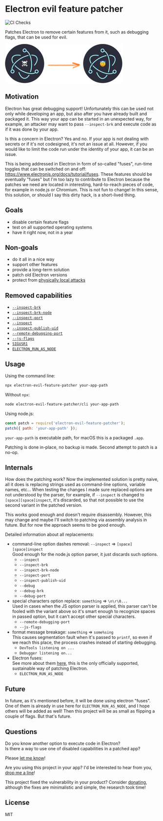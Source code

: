 # Electron evil feature patcher

![CI Checks](https://github.com/antelle/electron-evil-feature-patcher/workflows/CI%20Checks/badge.svg)

Patches Electron to remove certain features from it, such as debugging flags, that can be used for evil.

<img src="img/electron-evil-feature-patcher.png" alt="logo" width="384" />

## Motivation

Electron has great debugging support! Unfortunately this can be used not only while developing an app, but also after you have already built and packaged it. This way your app can be started in an unexpected way, for example, an attacker may want to pass `--inspect-brk` and execute code as if it was done by your app.

Is this a concern in Electron? Yes and no. If your app is not dealing with secrets or if it's not codesigned, it's not an issue at all. However, if you would like to limit the code run under the identity of your app, it can be an issue.

This is being addressed in Electron in form of so-called "fuses", run-time toggles that can be switched on and off: https://www.electronjs.org/docs/tutorial/fuses. These features should be eventually "fuses" but I'm too lazy to contribute to Electron because the patches we need are located in interesting, hard-to-reach pieces of code, for example in node.js or Chromium. This is not fun to change! In this sense, this solution, or should I say this dirty hack, is a short-lived thing.

## Goals

- disable certain feature flags
- test on all supported operating systems
- have it right now, not in a year

## Non-goals

- do it all in a nice way
- support other features
- provide a long-term solution
- patch old Electron versions
- protect from [physically local attacks](https://chromium.googlesource.com/chromium/src/+/master/docs/security/faq.md#Why-arent-physically_local-attacks-in-Chromes-threat-model)

## Removed capabilities

- [`--inspect-brk`](https://www.electronjs.org/docs/api/command-line-switches#--inspect-brkhostport)
- [`--inspect-brk-node`](https://github.com/nodejs/node/blob/master/src/node_options.cc#L263)
- [`--inspect-port`](https://www.electronjs.org/docs/api/command-line-switches#--inspect-porthostport)
- [`--inspect`](https://www.electronjs.org/docs/api/command-line-switches#--inspecthostport)
- [`--inspect-publish-uid`](https://www.electronjs.org/docs/api/command-line-switches#--inspect-publish-uidstderrhttp)
- [`--remote-debugging-port`](https://www.electronjs.org/docs/api/command-line-switches#--remote-debugging-portport)
- [`--js-flags`](https://www.electronjs.org/docs/api/command-line-switches#--js-flagsflags)
- [`SIGUSR1`](https://nodejs.org/fr/docs/guides/debugging-getting-started/#enable-inspector)
- [`ELECTRON_RUN_AS_NODE`](https://www.electronjs.org/docs/api/environment-variables#electron_run_as_node)

## Usage

Using the command line:
```sh
npx electron-evil-feature-patcher your-app-path
```

Without `npx`:
```sh
node electron-evil-feature-patcher/cli your-app-path
```

Using node.js:
```js
const patch = require('electron-evil-feature-patcher');
patch({ path: 'your-app-path' });
```

`your-app-path` is executable path, for macOS this is a packaged `.app`.

Patching is done in-place, no backup is made. Second attempt to patch is a no-op.

## Internals

How does the patching work? Now the implemented solution is pretty naive, all it does is replacing strings used as command-line options, variable names, etc... When testing the changes I made sure replaced options are not understood by the parser, for example, if `--inspect` is changed to `[space][space]inspect`, it's discarded, so that not possible to use the second variant in the patched version.

This works good enough and doesn't require disassembly. However, this may change and maybe I'll switch to patching via assembly analysis in future. But for now the approach seems to be good enough.

Detailed information about all replacements:

- command-line option dashes removal: `--inspect` => `[space][space]inspect`  
  Good enough for the node.js option parser, it just discards such options. 
    - `--inspect`
    - `--inspect-brk`
    - `--inspect-brk-node`
    - `--inspect-port`
    - `--inspect-publish-uid`
    - `--debug`
    - `--debug-brk`
    - `--debug-port`
- special characters option replace: `something` => `\n\r\0...`  
    Used in cases when the JS option parser is applied, this parser can't be fooled with the variant above so it's smart enough to recognize spaces in passed option, but it can't accept other special characters.
    - `--remote-debugging-port`
    - `--js-flags`
- format message breakage: `something` => `some%sing`  
    This causes segmentation fault when it's passed to `printf`, so even if we reach this place, the process crashes instead of starting debugging.
    - `DevTools listening on ...`
    - `Debugger listening on...`
- Electron fuses:  
    See more about them [here](https://www.electronjs.org/docs/tutorial/fuses), this is the only officially supported, sustainable way of patching Electron.
    - `ELECTRON_RUN_AS_NODE`

## Future

In future, as it's mentioned before, it will be done using electron "fuses". One of them is already in use here for `ELECTRON_RUN_AS_NODE`, and I hope others will be added as well! Then this project will be as small as flipping a couple of flags. But that's future.

## Questions

Do you know another option to execute code in Electron?  
Is there a way to use one of disabled capabilities in a patched app?  

Please [let me know](https://github.com/antelle/electron-evil-feature-patcher/issues/new)!

Are you using this project in your app? I'd be interested to hear from you, [drop me a line](mailto:antelle.net@gmail.com?subject=electron-evil-feature-patcher)!

This project fixed the vulnerability in your product? Consider [donating](https://github.com/sponsors/antelle), although the fixes are minimalistic and simple, the research took time!

## License

MIT
